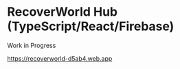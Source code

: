# RecoverWorld Hub (TypeScript/React/Firebase)

Work in Progress

https://recoverworld-d5ab4.web.app
